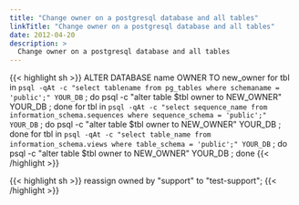 ```yaml
---
title: "Change owner on a postgresql database and all tables"
linkTitle: "Change owner on a postgresql database and all tables"
date: 2012-04-20
description: >
  Change owner on a postgresql database and all tables
---
```


{{< highlight sh >}}
ALTER DATABASE name OWNER TO new_owner
for tbl in `psql -qAt -c "select tablename from pg_tables where schemaname = 'public';" YOUR_DB` ; do  psql -c "alter table $tbl owner to NEW_OWNER" YOUR_DB ; done
for tbl in `psql -qAt -c "select sequence_name from information_schema.sequences where sequence_schema = 'public';" YOUR_DB` ; do  psql -c "alter table $tbl owner to NEW_OWNER" YOUR_DB ; done
for tbl in `psql -qAt -c "select table_name from information_schema.views where table_schema = 'public';" YOUR_DB` ; do  psql -c "alter table $tbl owner to NEW_OWNER" YOUR_DB ; done
{{< /highlight >}}

{{< highlight sh >}}
reassign owned by "support" to "test-support";
{{< /highlight >}}
